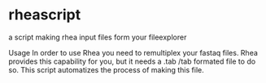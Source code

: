 # rheascript
a script making rhea input files form your fileexplorer


Usage 
In order to use Rhea you need to remultiplex your fastaq files. Rhea provides this capability for you, but it needs a .tab /tab formated file to do so.
This script automatizes the process of making this file.
